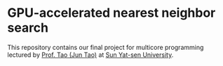 # GPU-accelerated nearest neighbor search

This repository contains our final project for multicore programming 
lectured by [Prof. Tao (Jun Tao)](http://www.juntao.org/) 
at [Sun Yat-sen University](https://www.sysu.edu.cn/).

